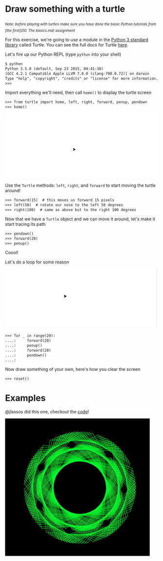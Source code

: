 # Draw something with a turtle

<sub>*Note: before playing with turtles make sure you have done the basic Python tutorials from [the first](00. The basics.md) assignment*</sub>

For this exercise, we're going to use a module in the [Python 3 standard library](https://docs.python.org/3/library/) called
Turtle. You can see the full docs for Turtle [here](https://docs.python.org/3/library/turtle.html).

Let's fire up our Python REPL (type `python` into your shell)

    $ python
    Python 3.5.0 (default, Sep 23 2015, 04:41:38) 
    [GCC 4.2.1 Compatible Apple LLVM 7.0.0 (clang-700.0.72)] on darwin
    Type "help", "copyright", "credits" or "license" for more information.
    >>> 


Import everything we'll need, then call `home()` to display the turtle screen 

    >>> from turtle import home, left, right, forward, penup, pendown
    >>> home()
    
<img src="https://github.com/3-strand-code/assignments/blob/master/assets/img/turtle/home.png">

Use the `Turtle` methods: `left`, `right`, and `forward` to start moving the turtle around!

    >>> forward(15)  # this moves us forward 15 pixels
    >>> left(50)  # rotate our nose to the left 50 degrees
    >>> right(100)  # same as above but to the right 100 degrees


Now that we have a `Turtle` object and we can move it around, let's make it start tracing its path

    >>> pendown()
    >>> forward(20)
    >>> penup()

Coool!

Let's do a loop for some reason

<img src="https://github.com/3-strand-code/assignments/blob/master/assets/img/turtle/loop-to-the-right.gif">


    >>> for _ in range(20):
    ....:     forward(20)
    ....:     penup()
    ....:     forward(20)
    ....:     pendown()
    ....:


Now draw something of your own, here's how you clear the screen

    >>> reset()
    
    
# Examples

@jlassos did this one, checkout the [code](https://gist.github.com/Jlassos/7cb8c96caa952eae184c)!

<img src="https://github.com/3-strand-code/assignments/blob/master/assets/img/turtle/james.png">
